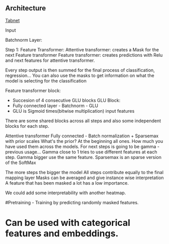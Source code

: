 ## Architecture


[Tabnet](https://www.youtube.com/watch?v=ysBaZO8YmX8)

Input

Batchnorm Layer: 

Step 1:
Feature Transformer:
Attentive transformer: creates a Mask for the next Feature transformer
Feature transformer: creates predictions with Relu and next features for attentive transformer.

Every step output is then summed for the final process of classification, regression...
You can also use the masks to get information on what the model is selecting for the classification

Feature transformer block: 
- Succesion of 4 consecutive GLU blocks
GLU Block:
- Fully connected layer - Batchnorm - GLU
- GLU is Sigmoid times(bitwise multiplication) input features

There are some shared blocks across all steps and also some independent blocks for each step. 

Attentive transformer
Fully connected - Batch normalization + Sparsemax with prior scales
What's the prior? At the beginning all ones. How much you have used them across the models.
For next steps is going to be gamma - previous usage...
Gamma close to 1 tries to use different features at each step.
Gamma bigger use the same feature. 
Sparsemax is an sparse version of the SoftMax

The more steps the bigger the model
All steps contribute equally to the final mapping layer
Masks can be averaged and give instance wise interpretation
A feature that has been masked a lot has a low importance.

We could add some interpretability with another heatmap. 

#Pretraining - Training by predicting randomly masked features. 

# Can be used with categorical features and embeddings. 